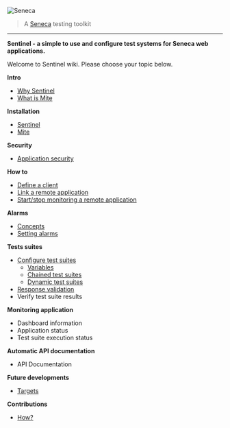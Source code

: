 ![Seneca](http://senecajs.org/files/assets/seneca-logo.png)
> A [Seneca](http://senecajs.org) testing toolkit


***

[](../public/favicon.ico)

**Sentinel - a simple to use and configure test systems for Seneca web applications.**

Welcome to Sentinel wiki. Please choose your topic below.

**Intro**

* [Why Sentinel](./why-sentinel.md)
* [What is Mite](./what-is-mite.md)

**Installation**

* [Sentinel](./install-sentinel.md)
* [Mite](./install-mite.md)

**Security**

* [Application security](./security.md)

**How to**

* [Define a client](./define-client.md)
* [Link a remote application](./link-application.md)
* [Start/stop monitoring a remote application](./monitor-application.md)

**Alarms**

* [Concepts](./alarm-concepts.md)
* [Setting alarms](./setting-alarm.md)

**Tests suites**
* [Configure test suites](./configure-test-suites.md)
  * [Variables](./variables.md)
  * [Chained test suites](./chained-tests.md)
  * [Dynamic test suites](./dynamic-tests.md)
* [Response validation](./response-validation.md)
* Verify test suite results


**Monitoring application**

* Dashboard information
* Application status
* Test suite execution status

**Automatic API documentation**

* API Documentation

**Future developments**

* [Targets](./future.md)

**Contributions**

* [How?](./contribute.md)
